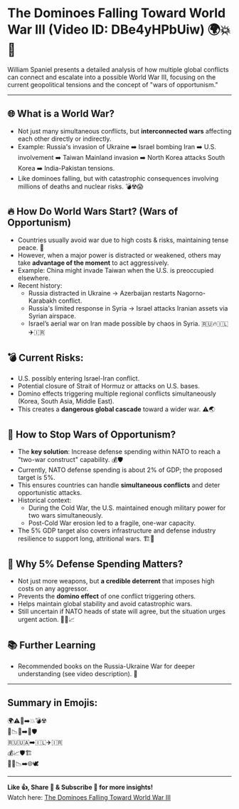 # The Dominoes Falling Toward World War III (Video ID: DBe4yHPbUiw) 🌍💥🎲

William Spaniel presents a detailed analysis of how multiple global conflicts can connect and escalate into a possible World War III, focusing on the current geopolitical tensions and the concept of "wars of opportunism."

---

## 🌐 What is a World War?  
- Not just many simultaneous conflicts, but **interconnected wars** affecting each other directly or indirectly.  
- Example: Russia's invasion of Ukraine ➡️ Israel bombing Iran ➡️ U.S. involvement ➡️ Taiwan Mainland invasion ➡️ North Korea attacks South Korea ➡️ India-Pakistan tensions.  
- Like dominoes falling, but with catastrophic consequences involving millions of deaths and nuclear risks. 💣☢️😱

## 🔥 How Do World Wars Start? (Wars of Opportunism)  
- Countries usually avoid war due to high costs & risks, maintaining tense peace. 🤝  
- However, when a major power is distracted or weakened, others may take **advantage of the moment** to act aggressively.  
- Example: China might invade Taiwan when the U.S. is preoccupied elsewhere.  
- Recent history:  
  - Russia distracted in Ukraine → Azerbaijan restarts Nagorno-Karabakh conflict.  
  - Russia's limited response in Syria → Israel attacks Iranian assets via Syrian airspace.  
  - Israel’s aerial war on Iran made possible by chaos in Syria. 🇷🇺🔥🇮🇱✈️🇮🇷

## 💣 Current Risks:  
- U.S. possibly entering Israel-Iran conflict.  
- Potential closure of Strait of Hormuz or attacks on U.S. bases.  
- Domino effects triggering multiple regional conflicts simultaneously (Korea, South Asia, Middle East).  
- This creates a **dangerous global cascade** toward a wider war. ⚠️🌏

## 🛑 How to Stop Wars of Opportunism?  
- The **key solution**: Increase defense spending within NATO to reach a "two-war construct" capability. 💰🛡️  
- Currently, NATO defense spending is about 2% of GDP; the proposed target is 5%.  
- This ensures countries can handle **simultaneous conflicts** and deter opportunistic attacks.  
- Historical context:  
  - During the Cold War, the U.S. maintained enough military power for two wars simultaneously.  
  - Post-Cold War erosion led to a fragile, one-war capacity.  
- The 5% GDP target also covers infrastructure and defense industry resilience to support long, attritional wars. 🏗️🔧

## 🤔 Why 5% Defense Spending Matters?  
- Not just more weapons, but **a credible deterrent** that imposes high costs on any aggressor.  
- Prevents the **domino effect** of one conflict triggering others.  
- Helps maintain global stability and avoid catastrophic wars.  
- Still uncertain if NATO heads of state will agree, but the situation urges urgent action. 💼👥📈

## 📚 Further Learning  
- Recommended books on the Russia-Ukraine War for deeper understanding (see video description). 📖  

---

## Summary in Emojis:  
🌍⚠️🎲➡️💥💣☢️  
🤝📉👀➡️🔫🛡️  
🇷🇺🇺🇦➡️🇮🇱✈️🇮🇷  
💰📈🛡️🏗️  
🛑🚫📉➡️🌐🕊️  

---

**Like 👍, Share 🔁 & Subscribe 🔔 for more insights!**  
Watch here: [The Dominoes Falling Toward World War III](https://www.youtube.com/watch?v=DBe4yHPbUiw)